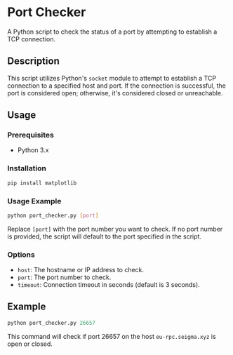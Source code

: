 # Port Checker

A Python script to check the status of a port by attempting to establish a TCP connection.

## Description

This script utilizes Python's `socket` module to attempt to establish a TCP connection to a specified host and port. If the connection is successful, the port is considered open; otherwise, it's considered closed or unreachable.

## Usage

### Prerequisites

- Python 3.x

### Installation

```bash
pip install matplotlib
```

### Usage Example

```bash
python port_checker.py [port]
```

Replace `[port]` with the port number you want to check. If no port number is provided, the script will default to the port specified in the script.

### Options

- `host`: The hostname or IP address to check.
- `port`: The port number to check.
- `timeout`: Connection timeout in seconds (default is 3 seconds).

## Example

```python
python port_checker.py 26657
```

This command will check if port 26657 on the host `eu-rpc.seigma.xyz` is open or closed.
